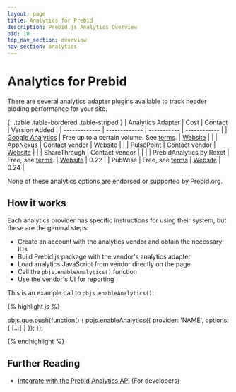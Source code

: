 ```yaml
---
layout: page
title: Analytics for Prebid
description: Prebid.js Analytics Overview
pid: 10
top_nav_section: overview
nav_section: analytics
---
```


<div class="bs-docs-section" markdown="1">

# Analytics for Prebid

There are several analytics adapter plugins available to track header bidding performance for your site.

{: .table .table-bordered .table-striped }
| Analytics Adapter                                                | Cost                                                                                | Contact                                                          | Version Added |
| -------------                                                    | -------------                                                                       | -----------                                                      |  ------------ |
| [Google Analytics](http://prebid.org/overview/ga-analytics.html) | Free up to a certain volume. See [terms](https://www.google.com/analytics/terms/).  | [Website](https://www.google.com/analytics)                      |               |
| AppNexus                                                         | Contact vendor                                                                      | [Website](https://www.appnexus.com/en/publishers/header-bidding) |               |
| PulsePoint                                                       | Contact vendor                                                                      | [Website](https://www.pulsepoint.com/header-bidding.html)        |               |
| ShareThrough                                                     | Contact vendor                                                                      |                                                                  |               |
| PrebidAnalytics by Roxot                                         | Free, see [terms](http://panel.prebidanalytics.com/account/pages/terms-of-service). | [Website](http://prebidanalytics.com/overview-examples)          |          0.22 |
| PubWise                                                          | Free, see [terms](http://admin.pubwise.io/terms)                                    | [Website](https://pubwise.io/)                                   |          0.24 |

None of these analytics options are endorsed or supported by Prebid.org.

## How it works

Each analytics provider has specific instructions for using their system, but these are the general steps:

* Create an account with the analytics vendor and obtain the necessary IDs
* Build Prebid.js package with the vendor's analytics adapter
* Load analytics JavaScript from vendor directly on the page
* Call the `pbjs.enableAnalytics()` function
* Use the vendor's UI for reporting

This is an example call to `pbjs.enableAnalytics()`:

{% highlight js %}

pbjs.que.push(function() {
    pbjs.enableAnalytics({
        provider: 'NAME',
        options: {
            [...]
        }
    });
});

{% endhighlight %}

## Further Reading

- [Integrate with the Prebid Analytics API]({{site.baseurl}}/dev-docs/integrate-with-the-prebid-analytics-api.html) (For developers)

</div>
